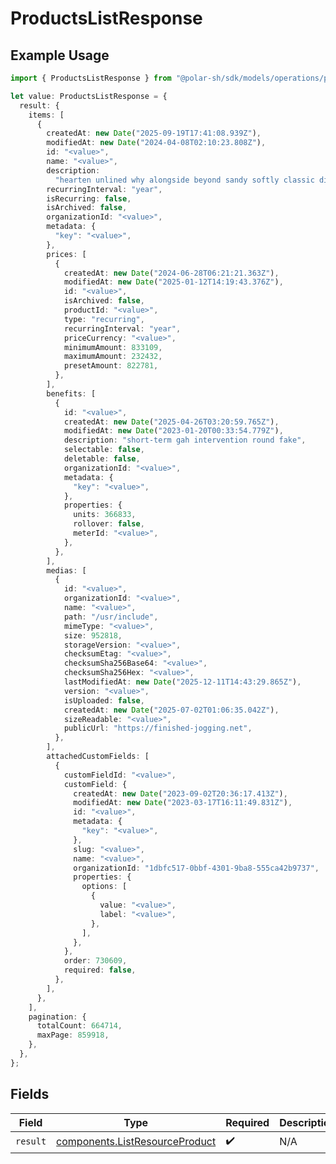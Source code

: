 # ProductsListResponse

## Example Usage

```typescript
import { ProductsListResponse } from "@polar-sh/sdk/models/operations/productslist.js";

let value: ProductsListResponse = {
  result: {
    items: [
      {
        createdAt: new Date("2025-09-19T17:41:08.939Z"),
        modifiedAt: new Date("2024-04-08T02:10:23.808Z"),
        id: "<value>",
        name: "<value>",
        description:
          "hearten unlined why alongside beyond sandy softly classic disrespect inside",
        recurringInterval: "year",
        isRecurring: false,
        isArchived: false,
        organizationId: "<value>",
        metadata: {
          "key": "<value>",
        },
        prices: [
          {
            createdAt: new Date("2024-06-28T06:21:21.363Z"),
            modifiedAt: new Date("2025-01-12T14:19:43.376Z"),
            id: "<value>",
            isArchived: false,
            productId: "<value>",
            type: "recurring",
            recurringInterval: "year",
            priceCurrency: "<value>",
            minimumAmount: 833109,
            maximumAmount: 232432,
            presetAmount: 822781,
          },
        ],
        benefits: [
          {
            id: "<value>",
            createdAt: new Date("2025-04-26T03:20:59.765Z"),
            modifiedAt: new Date("2023-01-20T00:33:54.779Z"),
            description: "short-term gah intervention round fake",
            selectable: false,
            deletable: false,
            organizationId: "<value>",
            metadata: {
              "key": "<value>",
            },
            properties: {
              units: 366833,
              rollover: false,
              meterId: "<value>",
            },
          },
        ],
        medias: [
          {
            id: "<value>",
            organizationId: "<value>",
            name: "<value>",
            path: "/usr/include",
            mimeType: "<value>",
            size: 952818,
            storageVersion: "<value>",
            checksumEtag: "<value>",
            checksumSha256Base64: "<value>",
            checksumSha256Hex: "<value>",
            lastModifiedAt: new Date("2025-12-11T14:43:29.865Z"),
            version: "<value>",
            isUploaded: false,
            createdAt: new Date("2025-07-02T01:06:35.042Z"),
            sizeReadable: "<value>",
            publicUrl: "https://finished-jogging.net",
          },
        ],
        attachedCustomFields: [
          {
            customFieldId: "<value>",
            customField: {
              createdAt: new Date("2023-09-02T20:36:17.413Z"),
              modifiedAt: new Date("2023-03-17T16:11:49.831Z"),
              id: "<value>",
              metadata: {
                "key": "<value>",
              },
              slug: "<value>",
              name: "<value>",
              organizationId: "1dbfc517-0bbf-4301-9ba8-555ca42b9737",
              properties: {
                options: [
                  {
                    value: "<value>",
                    label: "<value>",
                  },
                ],
              },
            },
            order: 730609,
            required: false,
          },
        ],
      },
    ],
    pagination: {
      totalCount: 664714,
      maxPage: 859918,
    },
  },
};
```

## Fields

| Field                                                                            | Type                                                                             | Required                                                                         | Description                                                                      |
| -------------------------------------------------------------------------------- | -------------------------------------------------------------------------------- | -------------------------------------------------------------------------------- | -------------------------------------------------------------------------------- |
| `result`                                                                         | [components.ListResourceProduct](../../models/components/listresourceproduct.md) | :heavy_check_mark:                                                               | N/A                                                                              |